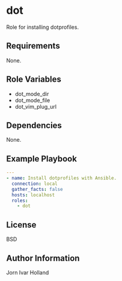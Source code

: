 dot
===

Role for installing dotprofiles.

Requirements
------------

None.

Role Variables
--------------

- dot_mode_dir
- dot_mode_file
- dot_vim_plug_url

Dependencies
------------

None.

Example Playbook
----------------
```yaml
---
- name: Install dotprofiles with Ansible.
  connection: local
  gather_facts: false
  hosts: localhost
  roles:
    - dot
```
License
-------

BSD

Author Information
------------------

Jorn Ivar Holland
